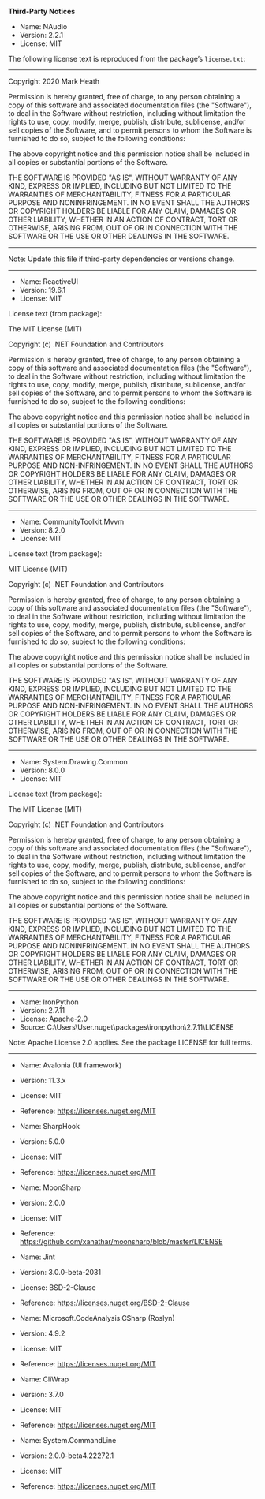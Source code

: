**Third-Party Notices**

- Name: NAudio
- Version: 2.2.1
- License: MIT

The following license text is reproduced from the package’s `license.txt`:

---

Copyright 2020 Mark Heath

Permission is hereby granted, free of charge, to any person obtaining a copy of this software and associated documentation files (the "Software"), to deal in the Software without restriction, including without limitation the rights to use, copy, modify, merge, publish, distribute, sublicense, and/or sell copies of the Software, and to permit persons to whom the Software is furnished to do so, subject to the following conditions:

The above copyright notice and this permission notice shall be included in all copies or substantial portions of the Software.

THE SOFTWARE IS PROVIDED "AS IS", WITHOUT WARRANTY OF ANY KIND, EXPRESS OR IMPLIED, INCLUDING BUT NOT LIMITED TO THE WARRANTIES OF MERCHANTABILITY, FITNESS FOR A PARTICULAR PURPOSE AND NONINFRINGEMENT. IN NO EVENT SHALL THE AUTHORS OR COPYRIGHT HOLDERS BE LIABLE FOR ANY CLAIM, DAMAGES OR OTHER LIABILITY, WHETHER IN AN ACTION OF CONTRACT, TORT OR OTHERWISE, ARISING FROM, OUT OF OR IN CONNECTION WITH THE SOFTWARE OR THE USE OR OTHER DEALINGS IN THE SOFTWARE.

---

Note: Update this file if third-party dependencies or versions change.

---

- Name: ReactiveUI
- Version: 19.6.1
- License: MIT

License text (from package):

The MIT License (MIT)

Copyright (c) .NET Foundation and Contributors

Permission is hereby granted, free of charge, to any person obtaining a copy of this software and associated documentation files (the "Software"), to deal in the Software without restriction, including without limitation the rights to use, copy, modify, merge, publish, distribute, sublicense, and/or sell copies of the Software, and to permit persons to whom the Software is furnished to do so, subject to the following conditions:

The above copyright notice and this permission notice shall be included in all copies or substantial portions of the Software.

THE SOFTWARE IS PROVIDED "AS IS", WITHOUT WARRANTY OF ANY KIND, EXPRESS OR IMPLIED, INCLUDING BUT NOT LIMITED TO THE WARRANTIES OF MERCHANTABILITY, FITNESS FOR A PARTICULAR PURPOSE AND NON-INFRINGEMENT. IN NO EVENT SHALL THE AUTHORS OR COPYRIGHT HOLDERS BE LIABLE FOR ANY CLAIM, DAMAGES OR OTHER LIABILITY, WHETHER IN AN ACTION OF CONTRACT, TORT OR OTHERWISE, ARISING FROM, OUT OF OR IN CONNECTION WITH THE SOFTWARE OR THE USE OR OTHER DEALINGS IN THE SOFTWARE.

---

- Name: CommunityToolkit.Mvvm
- Version: 8.2.0
- License: MIT

License text (from package):

MIT License (MIT)

Copyright (c) .NET Foundation and Contributors

Permission is hereby granted, free of charge, to any person obtaining a copy of this software and associated documentation files (the "Software"), to deal in the Software without restriction, including without limitation the rights to use, copy, modify, merge, publish, distribute, sublicense, and/or sell copies of the Software, and to permit persons to whom the Software is furnished to do so, subject to the following conditions:

The above copyright notice and this permission notice shall be included in all copies or substantial portions of the Software.

THE SOFTWARE IS PROVIDED "AS IS", WITHOUT WARRANTY OF ANY KIND, EXPRESS OR IMPLIED, INCLUDING BUT NOT LIMITED TO THE WARRANTIES OF MERCHANTABILITY, FITNESS FOR A PARTICULAR PURPOSE AND NON-INFRINGEMENT. IN NO EVENT SHALL THE AUTHORS OR COPYRIGHT HOLDERS BE LIABLE FOR ANY CLAIM, DAMAGES OR OTHER LIABILITY, WHETHER IN AN ACTION OF CONTRACT, TORT OR OTHERWISE, ARISING FROM, OUT OF OR IN CONNECTION WITH THE SOFTWARE OR THE USE OR OTHER DEALINGS IN THE SOFTWARE.

---

- Name: System.Drawing.Common
- Version: 8.0.0
- License: MIT

License text (from package):

The MIT License (MIT)

Copyright (c) .NET Foundation and Contributors

Permission is hereby granted, free of charge, to any person obtaining a copy of this software and associated documentation files (the "Software"), to deal in the Software without restriction, including without limitation the rights to use, copy, modify, merge, publish, distribute, sublicense, and/or sell copies of the Software, and to permit persons to whom the Software is furnished to do so, subject to the following conditions:

The above copyright notice and this permission notice shall be included in all copies or substantial portions of the Software.

THE SOFTWARE IS PROVIDED "AS IS", WITHOUT WARRANTY OF ANY KIND, EXPRESS OR IMPLIED, INCLUDING BUT NOT LIMITED TO THE WARRANTIES OF MERCHANTABILITY, FITNESS FOR A PARTICULAR PURPOSE AND NONINFRINGEMENT. IN NO EVENT SHALL THE AUTHORS OR COPYRIGHT HOLDERS BE LIABLE FOR ANY CLAIM, DAMAGES OR OTHER LIABILITY, WHETHER IN AN ACTION OF CONTRACT, TORT OR OTHERWISE, ARISING FROM, OUT OF OR IN CONNECTION WITH THE SOFTWARE OR THE USE OR OTHER DEALINGS IN THE SOFTWARE.

---

- Name: IronPython
- Version: 2.7.11
- License: Apache-2.0
- Source: C:\Users\User\.nuget\packages\ironpython\2.7.11\LICENSE

Note: Apache License 2.0 applies. See the package LICENSE for full terms.

---

- Name: Avalonia (UI framework)
- Version: 11.3.x
- License: MIT
- Reference: https://licenses.nuget.org/MIT

- Name: SharpHook
- Version: 5.0.0
- License: MIT
- Reference: https://licenses.nuget.org/MIT

- Name: MoonSharp
- Version: 2.0.0
- License: MIT
- Reference: https://github.com/xanathar/moonsharp/blob/master/LICENSE

- Name: Jint
- Version: 3.0.0-beta-2031
- License: BSD-2-Clause
- Reference: https://licenses.nuget.org/BSD-2-Clause

- Name: Microsoft.CodeAnalysis.CSharp (Roslyn)
- Version: 4.9.2
- License: MIT
- Reference: https://licenses.nuget.org/MIT

- Name: CliWrap
- Version: 3.7.0
- License: MIT
- Reference: https://licenses.nuget.org/MIT

- Name: System.CommandLine
- Version: 2.0.0-beta4.22272.1
- License: MIT
- Reference: https://licenses.nuget.org/MIT

